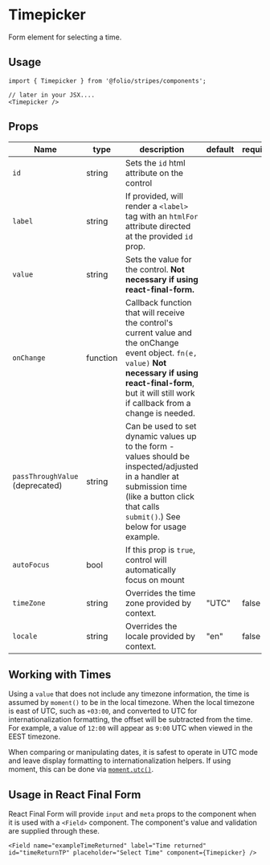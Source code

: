 # Timepicker
Form element for selecting a time.
## Usage
```
import { Timepicker } from '@folio/stripes/components';

// later in your JSX....
<Timepicker />
```
## Props
Name | type | description | default | required
--- | --- | --- | --- | ---
`id` | string | Sets the `id` html attribute on the control | |
`label` | string | If provided, will render a `<label>` tag with an `htmlFor` attribute directed at the provided `id` prop. | |
`value` | string | Sets the value for the control. **Not necessary if using react-final-form.** | |
`onChange` | function | Callback function that will receive the control's current value and the onChange event object. `fn(e, value)` **Not necessary if using react-final-form**, but it will still work if callback from a change is needed. |  |
`passThroughValue` (deprecated) | string | Can be used to set dynamic values up to the form - values should be inspected/adjusted in a handler at submission time (like a button click that calls `submit()`.) See below for usage example. |  |
`autoFocus` | bool | If this prop is `true`, control will automatically focus on mount | |
`timeZone` | string | Overrides the time zone provided by context. | "UTC" | false
`locale` | string | Overrides the locale provided by context. | "en" | false

## Working with Times

Using a `value` that does not include any timezone information, the
time is assumed by `moment()` to be in the local timezone. When the
local timezone is east of UTC, such as `+03:00`, and converted to UTC
for internationalization formatting, the offset will be subtracted
from the time. For example, a value of `12:00` will appear as `9:00`
UTC when viewed in the EEST timezone.

When comparing or manipulating dates, it is safest to operate in UTC
mode and leave display formatting to internationalization helpers. If
using moment, this can be done via
[`moment.utc()`](http://momentjs.com/docs/#/parsing/utc/).

## Usage in React Final Form
React Final Form will provide `input` and `meta` props to the component when it is used with a `<Field>` component. The component's value and validation are supplied through these.
```
<Field name="exampleTimeReturned" label="Time returned" id="timeReturnTP" placeholder="Select Time" component={Timepicker} />
